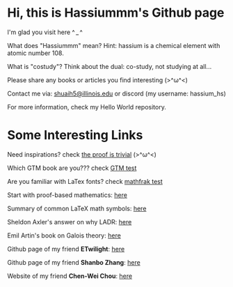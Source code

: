 # Hi, this is Hassiummm's Github page #

I'm glad you visit here ^ _ ^
  
What does "Hassiummm" mean? Hint: hassium is a chemical element with atomic number 108. 

What is "costudy"? Think about the dual: co-study, not studying at all...

Please share any books or articles you find interesting (>^ω^<)

Contact me via: shuaih5@illinois.edu or discord (my username: hassium_hs)

For more information, check my Hello World repository.

# Some Interesting Links #

Need inspirations? check [the proof is trivial](https://www.theproofistrivial.com/) (>^ω^<)

Which GTM book are you??? check [GTM test](https://math.jhu.edu/~savitt/GTM.html)

Are you familiar with LaTex fonts? check [mathfrak test](https://cims.nyu.edu/~tjl8195/quiz/frak.html)

Start with proof-based mathematics: [here](https://link.springer.com/book/10.1007/978-1-4614-4265-3)

Summary of common LaTeX math symbols: [here](https://www.cmor-faculty.rice.edu/~heinken/latex/symbols.pdf)

Sheldon Axler's answer on why LADR: [here](https://www.reddit.com/r/math/comments/15ahoci/why_does_sheldon_axler_hate_determinants/)

Emil Artin's book on Galois theory: [here](https://projecteuclid.org/ebooks/notre-dame-mathematical-lectures/Galois-Theory/toc/ndml/1175197041)

Github page of my friend **ETwilight**: [here](https://github.com/ETwilight)

Github page of my friend **Shanbo Zhang**: [here](https://github.com/EscapistArcadia)

Website of my friend **Chen-Wei Chou**: [here](https://chenwei-chou.github.io)

<!---
Hassiummm/Hassiummm is a ✨ special ✨ repository because its `README.md` (this file) appears on your GitHub profile.
You can click the Preview link to take a look at your changes.
--->
